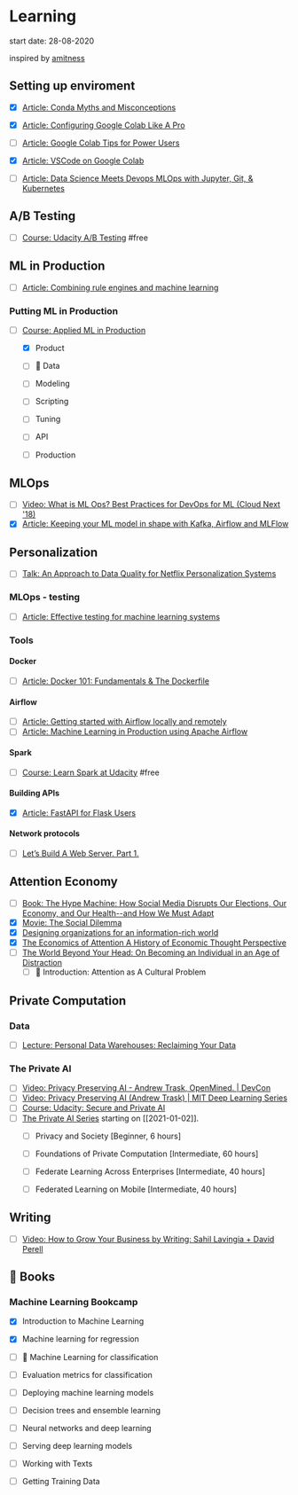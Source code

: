 # Learning


start date: 28-08-2020

inspired by [amitness](https://github.com/amitness/learning/)

## Setting up enviroment
- [x] [Article: Conda Myths and Misconceptions](https://jakevdp.github.io/blog/2016/08/25/conda-myths-and-misconceptions/)
- [x] [Article: Configuring Google Colab Like A Pro](https://medium.com/@robertbracco1/configuring-google-colab-like-a-pro-d61c253f7573)
- [ ] [Article: Google Colab Tips for Power Users](https://amitness.com/2020/06/google-colaboratory-tips/)
- [x] [Article: VSCode on Google Colab](https://amitness.com/vscode-on-colab/) 
- [ ] [Article: Data Science Meets Devops MLOps with Jupyter, Git, & Kubernetes](https://blog.kubeflow.org/mlops/)


## A/B Testing
- [ ] [Course: Udacity A/B Testing](https://www.udacity.com/course/ab-testing--ud257) #free

## ML in Production
- [ ] [Article: Combining rule engines and machine learning](http://nlathia.github.io/2020/10/ML-and-rule-engines.html)
### Putting ML in Production
- [ ] [Course: Applied ML in Production](https://madewithml.com/courses/applied-ml-in-production/)
    - [x] Product
    - [ ] 🚧 Data
    - [ ] Modeling
    - [ ] Scripting
    - [ ] Tuning
    - [ ] API
    - [ ] Production


## MLOps
- [ ] [Video: What is ML Ops? Best Practices for DevOps for ML (Cloud Next '18)](https://www.youtube.com/watch?v=_jnhXzY1HCw)
- [x] [Article: Keeping your ML model in shape with Kafka, Airflow and MLFlow](https://medium.com/vantageai/keeping-your-ml-model-in-shape-with-kafka-airflow-and-mlflow-143d20024ba6)

## Personalization
- [ ] [Talk: An Approach to Data Quality for Netflix Personalization Systems](https://databricks.com/session_na20/an-approach-to-data-quality-for-netflix-personalization-systems)

### MLOps - testing
- [ ] [Article: Effective testing for machine learning systems](https://www.jeremyjordan.me/testing-ml/)

### Tools

#### Docker
- [ ] [Article: Docker 101: Fundamentals & The Dockerfile](https://itnext.io/docker-101-fundamentals-the-dockerfile-b33b59d0f14b?gi=a7ded733c6d2)
#### Airflow
- [ ] [Article: Getting started with Airflow locally and remotely](https://towardsdatascience.com/getting-started-with-airflow-locally-and-remotely-d068df7fcb4)
- [ ] [Article: Machine Learning in Production using Apache Airflow](https://towardsdatascience.com/machine-learning-in-production-using-apache-airflow-91d25a4d8152)

#### Spark
- [ ] [Course: Learn Spark at Udacity](https://www.udacity.com/course/learn-spark-at-udacity--ud2002) #free

#### Building APIs
- [x] [Article: FastAPI for Flask Users](https://amitness.com/2020/06/fastapi-vs-flask/)

#### Network protocols
- [ ] [Let’s Build A Web Server. Part 1.](https://ruslanspivak.com/lsbaws-part1/)

## Attention Economy
- [ ] [Book: The Hype Machine: How Social Media Disrupts Our Elections, Our Economy, and Our Health--and How We Must Adapt](https://www.amazon.com/Hype-Machine-Disrupts-Elections-Health/dp/0525574514)
- [x] [Movie: The Social Dilemma](https://www.rottentomatoes.com/m/the_social_dilemma)
- [x] [Designing organizations for an information-rich world](https://digitalcollections.library.cmu.edu/awweb/awarchive?type=file&item=33748)
- [x] [The Economics of Attention A History of Economic Thought Perspective](https://journals.openedition.org/oeconomia/1139?lang=en#tocto2n1)
- [ ] [The World Beyond Your Head: On Becoming an Individual in an Age of Distraction](http://www.matthewbcrawford.com/new-page-1-1)
    - [ ] 🚧 Introduction: Attention as A Cultural Problem 

## Private Computation

### Data
- [ ] [Lecture: Personal Data Warehouses: Reclaiming Your Data](https://simonwillison.net/2020/Nov/14/personal-data-warehouses/)

### The Private AI
- [ ] [Video: Privacy Preserving AI - Andrew Trask, OpenMined. | DevCon](https://www.youtube.com/watch?v=NJBBE_SN90A)  
- [ ] [Video: Privacy Preserving AI (Andrew Trask) | MIT Deep Learning Series](https://www.youtube.com/watch?reload=9&v=4zrU54VIK6k)
- [ ] [Course: Udacity: Secure and Private AI](https://www.udacity.com/course/secure-and-private-ai--ud185)
- [ ] [The Private AI Series](https://courses.openmined.org/) starting on [[2021-01-02]]. 
    - [ ] Privacy and Society [Beginner, 6 hours]
    - [ ] Foundations of Private Computation [Intermediate, 60 hours]
    - [ ] Federate Learning Across Enterprises [Intermediate, 40 hours]
    - [ ] Federated Learning on Mobile [Intermediate, 40 hours]


## Writing
- [ ] [Video: How to Grow Your Business by Writing: Sahil Lavingia + David Perell](https://www.youtube.com/watch?v=grXrGaT7DLw&feature=youtu.be)



## 🚧 Books

### Machine Learning Bookcamp
- [x] Introduction to Machine Learning
- [x] Machine learning for regression 
- [ ] 🚧 Machine Learning for classification
- [ ] Evaluation metrics for classification
- [ ] Deploying machine learning models
- [ ] Decision trees and ensemble learning
- [ ] Neural networks and deep learning
- [ ] Serving deep learning models
- [ ] Working with Texts
- [ ] Getting Training Data





